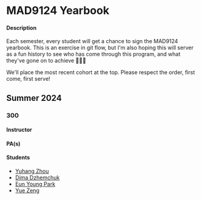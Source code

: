 # MAD9124 Yearbook

#### Description

Each semester, every student will get a chance to sign the MAD9124 yearbook. This is an exercise in git flow, but I'm also hoping this will server as a fun history to see who has come through this program, and what they've gone on to achieve 🚀🚀🚀

We'll place the most recent cohort at the top. Please respect the order, first come, first serve!

## Summer 2024

### 300

#### Instructor

#### PA(s)

#### Students

- [Yuhang Zhou](https://github.com/zhou0244)
- [Dima Dzhemchuk](https://github.com/ddzhemchuk)
- [Eun Young Park](https://github.com/park0613)
- [Yue Zeng](https://github.com/zeng0057)
